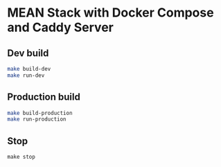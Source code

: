 # MEAN Stack with Docker Compose and Caddy Server

## Dev build

```bash
make build-dev
make run-dev
```

## Production build

```bash
make build-production
make run-production
```

## Stop

`make stop`

